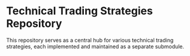# Technical Trading Strategies Repository

This repository serves as a central hub for various technical trading strategies, each implemented and maintained as a separate submodule. 
